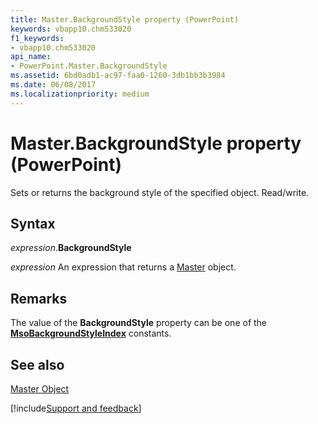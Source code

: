 ```yaml
---
title: Master.BackgroundStyle property (PowerPoint)
keywords: vbapp10.chm533020
f1_keywords:
- vbapp10.chm533020
api_name:
- PowerPoint.Master.BackgroundStyle
ms.assetid: 6bd0adb1-ac97-faa0-1260-3db1bb3b3984
ms.date: 06/08/2017
ms.localizationpriority: medium
---
```



# Master.BackgroundStyle property (PowerPoint)

Sets or returns the background style of the specified object. Read/write.


## Syntax

_expression_.**BackgroundStyle**

 _expression_ An expression that returns a [Master](PowerPoint.Master.md) object.


## Remarks

The value of the **BackgroundStyle** property can be one of the **[MsoBackgroundStyleIndex](Office.MsoBackgroundStyleIndex.md)** constants.


## See also


[Master Object](PowerPoint.Master.md)

[!include[Support and feedback](~/includes/feedback-boilerplate.md)]